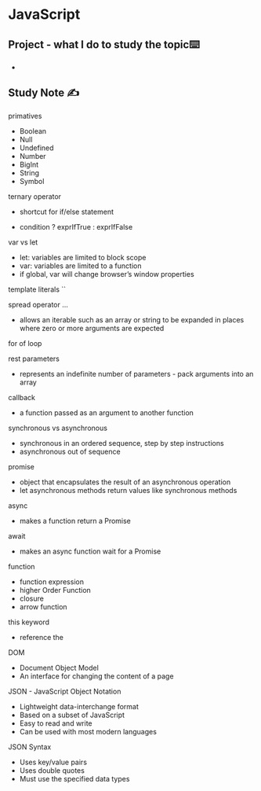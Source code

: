 # JavaScript

## Project  - what I do to study the topic⌨️

- 

## Study Note ✍️

primatives

- Boolean
- Null
- Undefined
- Number
- BigInt
- String
- Symbol

ternary operator 

- shortcut for if/else statement

- condition ? exprIfTrue : exprIfFalse

var vs let

- let: variables are limited to block scope
- var: variables are limited to a function
- if global, var will change browser’s window properties

template literals ``

spread operator …

- allows an iterable such as an array or string to be expanded in places where zero or more arguments are expected

for of loop

rest parameters

- represents an indefinite number of parameters - pack arguments into an array

callback

- a function passed as an argument to another function

synchronous vs asynchronous

- synchronous in an ordered sequence, step by step instructions
- asynchronous out of sequence

promise

- object that encapsulates the result of an asynchronous operation
- let asynchronous methods return values like synchronous methods

async

- makes a function return a Promise

await

- makes an async function wait for a Promise

function

- function expression
- higher Order Function
- closure
- arrow function

this keyword

- reference the 

DOM

- Document Object Model
- An interface for changing the content of a page

JSON - JavaScript Object Notation

- Lightweight data-interchange format
- Based on a subset of JavaScript
- Easy to read and write
- Can be used with most modern languages

JSON Syntax

- Uses key/value pairs
- Uses double quotes
- Must use the specified data types
